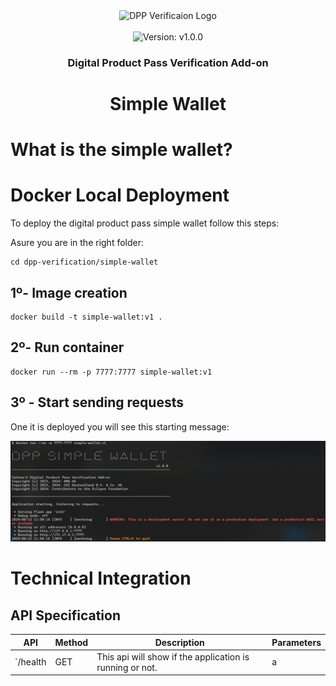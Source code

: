 <!--
Tractus-X - Digital Product Passport Verification Add-on

Copyright (c) 2023, 2024 BMW AG, Henkel AG & Co. KGaA
Copyright (c) 2023, 2024 CGI Deutschland B.V. & Co. KG
Copyright (c) 2023, 2024 Contributors to the Eclipse Foundation

See the NOTICE file(s) distributed with this work for additional
information regarding copyright ownership.

This program and the accompanying materials are made available under the
terms of the Apache License, Version 2.0 which is available at
https://www.apache.org/licenses/LICENSE-2.0.

Unless required by applicable law or agreed to in writing, software
distributed under the License is distributed on an "AS IS" BASIS
WITHOUT WARRANTIES OR CONDITIONS OF ANY KIND,
either express or implied. See the
License for the specific language govern in permissions and limitations
under the License.

SPDX-License-Identifier: Apache-2.0
-->


<div align="center">
  <img alt="DPP Verificaion Logo" src="./resources/verification-logo.png" width="350" height="350">
  <br><br>
  <img alt="Version:  v1.0.0" src="https://img.shields.io/badge/Version-v1.0.0-blue?style=for-the-badge">
  <h3> Digital Product Pass Verification Add-on</h3>
  <h1> Simple Wallet </h1>
  
</div>


# What is the simple wallet?



# Docker Local Deployment

To deploy the digital product pass simple wallet follow this steps:

Asure you are in the right folder:

```
cd dpp-verification/simple-wallet
```

## 1º- Image creation

```
docker build -t simple-wallet:v1 .
```

## 2º- Run container

```
docker run --rm -p 7777:7777 simple-wallet:v1
```

## 3º - Start sending requests

One it is deployed you will see this starting message:

![Starting Message](./media/startingMessage.png)

# Technical Integration

## API Specification

| API | Method | Description | Parameters |
| :-: | ----- | ----------- | ---------- |
| `/health | GET | This api will show if the application is running or not. | a
